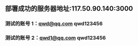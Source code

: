 ## 部署成功的服务器地址:117.50.90.140:3000

### 测试的账号 1：qwd@qq.com qwd123456

### 测试的账号 2：qwd1@qq.com qwd123456
